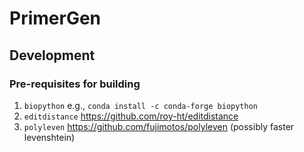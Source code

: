# PrimerGen

## Development
### Pre-requisites for building
1. `biopython` e.g., `conda install -c conda-forge biopython`
2. `editdistance` https://github.com/roy-ht/editdistance
3. `polyleven` https://github.com/fujimotos/polyleven (possibly faster levenshtein)
